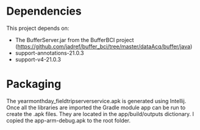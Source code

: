# Dependencies #
This project depends on:
- The BufferServer.jar from the BufferBCI project (https://github.com/jadref/buffer_bci/tree/master/dataAcq/buffer/java)
- support-annotations-21.0.3
- support-v4-21.0.3


# Packaging #
The yearmonthday_fieldtripserverservice.apk is generated using Intellij. Once all the libraries are imported the Gradle module app can be run to create the .apk files. They are located in the app/build/outputs dictionary. I copied the app-arm-debug.apk to the root folder.
